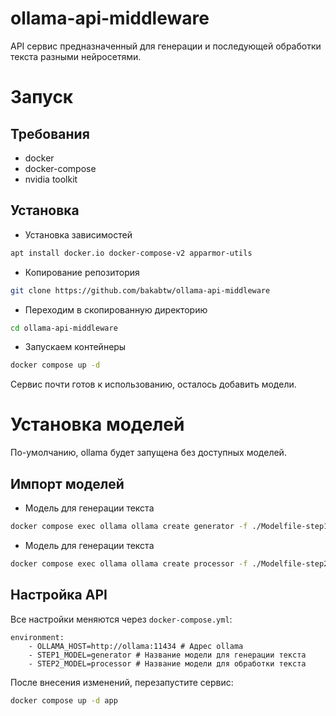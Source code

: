 # ollama-api-middleware

API сервис предназначенный для генерации и последующей обработки текста разными нейросетями.

# Запуск
## Требования
- docker
- docker-compose
- nvidia toolkit

## Установка
- Установка зависимостей
```bash
apt install docker.io docker-compose-v2 apparmor-utils
```

- Копирование репозитория
```bash
git clone https://github.com/bakabtw/ollama-api-middleware
```

- Переходим в скопированную директорию
```bash
cd ollama-api-middleware
```

- Запускаем контейнеры
```bash
docker compose up -d
```

Сервис почти готов к использованию, осталось добавить модели.

# Установка моделей
По-умолчанию, ollama будет запущена без доступных моделей.

## Импорт моделей
- Модель для генерации текста
```bash
docker compose exec ollama ollama create generator -f ./Modelfile-step1
```

- Модель для генерации текста
```bash
docker compose exec ollama ollama create processor -f ./Modelfile-step2
```

## Настройка API
Все настройки меняются через `docker-compose.yml`:

```docker
environment:
    - OLLAMA_HOST=http://ollama:11434 # Адрес ollama
    - STEP1_MODEL=generator # Название модели для генерации текста
    - STEP2_MODEL=processor # Название модели для обработки текста
```

После внесения изменений, перезапустите сервис:
```bash
docker compose up -d app
```